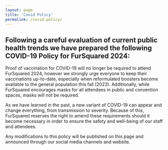 ```yaml
---
layout: page
title: 'Covid Policy'
permalink: /covid-policy/
---
```

## Following a careful evaluation of current public health trends we have prepared the following COVID-19 Policy for FurSquared 2024:

Proof of vaccination for COVID-19 will no longer be required to attend FurSquared 2024, however we strongly urge everyone to keep their vaccinations up-to-date, especially when reformulated boosters become available to the general population this fall (2023). Additionally, while FurSquared encourages masks for all attendees in public and convention spaces, masks will not be required.

As we have learned in the past, a new variant of COVID-19 can appear and change everything, from transmission to severity. Because of this, FurSquared reserves the right to amend these requirements should it become necessary in order to ensure the safety and well-being of our staff and attendees.

Any modifications to this policy will be published on this page and announced through our social media channels and website.
